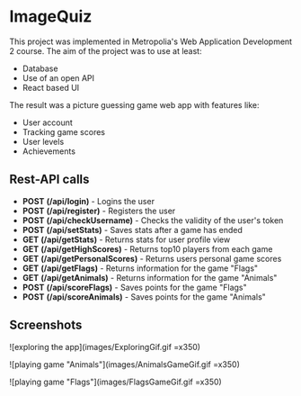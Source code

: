 ﻿# ImageQuiz

This project was implemented in Metropolia's Web Application Development 2 course. The aim of the project was to use at least:

- Database
- Use of an open API
- React based UI

The result was a picture guessing game web app with features like:

- User account
- Tracking game scores
- User levels
- Achievements
 


## Rest-API calls

- **POST** **(/api/login)** - Logins the user
- **POST** **(/api/register)** - Registers the user
- **POST**  **(/api/checkUsername)** - Checks the validity of the user's token
- **POST** **(/api/setStats)** - Saves stats after a game has ended
- **GET** **(/api/getStats)** - Returns stats for user profile view
- **GET** **(/api/getHighScores)** - Returns top10 players from each game
- **GET** **(/api/getPersonalScores)** - Returns users personal game scores
- **GET** **(/api/getFlags)** - Returns information for the game "Flags"
- **GET** **(/api/getAnimals)** - Returns information for the game "Animals"
- **POST** **(/api/scoreFlags)** - Saves points for the game "Flags"
- **POST** **(/api/scoreAnimals)** - Saves points for the game "Animals"

## Screenshots


![exploring the app](images/ExploringGif.gif =x350)

![playing game "Animals"](images/AnimalsGameGif.gif =x350)

![playing game "Flags"](images/FlagsGameGif.gif =x350)
